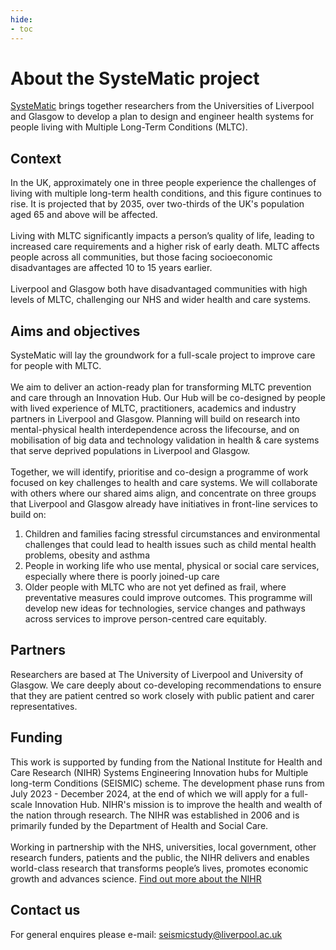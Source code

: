 ```yaml
---
hide:
- toc
---
```


# About the SysteMatic project
[SysteMatic](https://www.liverpool.ac.uk/population-health/research/seismic-systematic/) brings together researchers from the Universities of Liverpool and Glasgow to develop a plan to design and engineer health systems for people living with Multiple Long-Term Conditions (MLTC). 

## Context
In the UK, approximately one in three people experience the challenges of living with multiple long-term health conditions, and this figure continues to rise. It is projected that by 2035, over two-thirds of the UK's population aged 65 and above will be affected. 
<br><br>
Living with MLTC significantly impacts a person’s quality of life, leading to increased care requirements and a higher risk of early death.  MLTC affects people across all communities, but those facing socioeconomic disadvantages are affected 10 to 15 years earlier. 
<br><br>
Liverpool and Glasgow both have disadvantaged communities with high levels of MLTC, challenging our NHS and wider health and care systems.

## Aims and objectives
SysteMatic will lay the groundwork for a full-scale project to improve care for people with MLTC.
<br><br>
We aim to deliver an action-ready plan for transforming MLTC prevention and care through an Innovation Hub. Our Hub will be co-designed by people with lived experience of MLTC, practitioners, academics and industry partners in Liverpool and Glasgow. Planning will build on research into mental-physical health interdependence across the lifecourse, and on mobilisation of big data and technology validation in health & care systems that serve deprived populations in Liverpool and Glasgow.
<br><br>
Together, we will identify, prioritise and co-design a programme of work focused on key challenges to health and care systems. We will collaborate with others where our shared aims align, and concentrate on three groups that Liverpool and Glasgow already have initiatives in front-line services to build on:

1.	Children and families facing stressful circumstances and environmental challenges that could lead to health issues such as child mental health problems, obesity and asthma
1.	People in working life who use mental, physical or social care services, especially where there is poorly joined-up care
1.	Older people with MLTC who are not yet defined as frail, where preventative measures could improve outcomes.
This programme will develop new ideas for technologies, service changes and pathways across services to improve person-centred care equitably.

## Partners
Researchers are based at The University of Liverpool and University of Glasgow. We care deeply about co-developing recommendations to ensure that they are patient centred so work closely with public patient and carer representatives. 

## Funding 
This work is supported by funding from the National Institute for Health and Care Research (NIHR) Systems Engineering Innovation hubs for Multiple long-term Conditions (SEISMIC) scheme. The development phase runs from July 2023 - December 2024, at the end of which we will apply for a full-scale Innovation Hub. NIHR's mission is to improve the health and wealth of the nation through research. The NIHR was established in 2006 and is primarily funded by the Department of Health and Social Care.
<br><br>
Working in partnership with the NHS, universities, local government, other research funders, patients and the public, the NIHR delivers and enables world-class research that transforms people’s lives, promotes economic growth and advances science. [Find out more about the NIHR](https://www.nihr.ac.uk/)

## Contact us
For general enquires please e-mail: [seismicstudy@liverpool.ac.uk](mailto:seismicstudy@liverpool.ac.uk)

